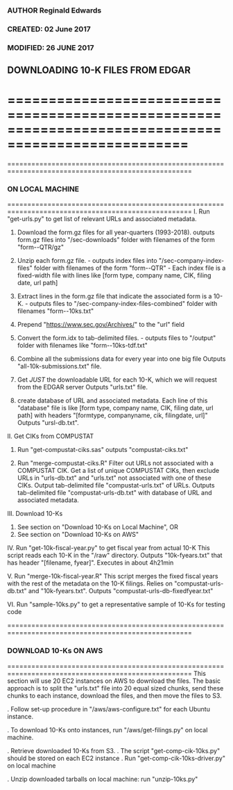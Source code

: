 ### AUTHOR Reginald Edwards
### CREATED: 02 June 2017
### MODIFIED: 26 JUNE 2017


## DOWNLOADING 10-K FILES FROM EDGAR
====================================================================================================
====================================================================================================


====================================================================================================
### ON LOCAL MACHINE
====================================================================================================
I. Run "get-urls.py" to get list of relevant URLs and associated metadata.
  1. Download the form.gz files for all year-quarters (1993-2018).
     outputs form.gz files into "/sec-downloads" folder with filenames of the form "form-<Year>-QTR<Quarter>/gz"
     
  2. Unzip each form.gz file.
    - outputs index files into "/sec-company-index-files" folder with filenames of the form "form-<Year>-QTR<Quarter>"
    - Each index file is a fixed-width file with lines like [form type, company name, CIK, filing date, url path]
    
  3. Extract lines in the form.gz file that indicate the associated form is a 10-K.
    - outputs files to "/sec-company-index-files-combined" folder with filenames "form-<Year>-10ks.txt"
    
  4. Prepend "https://www.sec.gov/Archives/" to the "url" field
  
  5. Convert the form.idx to tab-delimited files.
    - outputs files to "/output" folder with filenames like "form-<Year>-10ks-tdf.txt"
    
  6. Combine all the submissions data for every year into one big file
     Outputs "all-10k-submissions.txt" file.
    
  7. Get *JUST* the downloadable URL for each 10-K, which we will request from the EDGAR server
     Outputs "urls.txt" file.
    
  8. create database of URL and associated metadata. Each line of this "database" file is like
    [form type, company name, CIK, filing date, url path] with headers
    "[formtype, companyname, cik, filingdate, url]"
    Outputs "ursl-db.txt".

II. Get CIKs from COMPUSTAT
  1. Run "get-compustat-ciks.sas"
     outputs "compustat-ciks.txt"
     
  2. Run "merge-compustat-ciks.R"
     Filter out URLs not associated with a COMPUSTAT CIK. Get a list of unique COMPUSTAT CIKs, then
     exclude URLs in "urls-db.txt" and "urls.txt" not associated with one of these CIKs.
     Output tab-delimited file "compustat-urls.txt" of URLs.
     Outputs tab-delimited file "compustat-urls-db.txt" with database of URL and associated metadata.

III. Download 10-Ks
  1. See section on "Download 10-Ks on Local Machine", OR
  2. See section on "Download 10-Ks on AWS"
  
IV. Run "get-10k-fiscal-year.py" to get fiscal year from actual 10-K
   This script reads each 10-K in the "/raw" directory.
   Outputs "10k-fyears.txt" that has header "[filename, fyear]".
   Executes in about 4h21min

V. Run "merge-10k-fiscal-year.R"
    This script merges the fixed fiscal years with the rest of the metadata on the 10-K filings.
    Relies on "compustat-urls-db.txt" and "10k-fyears.txt".
    Outputs "compustat-urls-db-fixedfyear.txt"

VI. Run "sample-10ks.py" to get a representative sample of 10-Ks for testing code


====================================================================================================
### DOWNLOAD 10-Ks ON AWS
====================================================================================================
This section will use 20 EC2 instances on AWS to download the files. The basic approach is to split
the "urls.txt" file into 20 equal sized chunks, send these chunks to each instance, download the
files, and then move the files to S3.

. Follow set-up procedure in "/aws/aws-configure.txt" for each Ubuntu instance.

. To download 10-Ks onto instances, run "/aws/get-filings.py" on local machine.

. Retrieve downloaded 10-Ks from S3.
  . The script "get-comp-cik-10ks.py" should be stored on each EC2 instance
  . Run "get-comp-cik-10ks-driver.py" on local machine
  
. Unzip downloaded tarballs on local machine: run "unzip-10ks.py"
